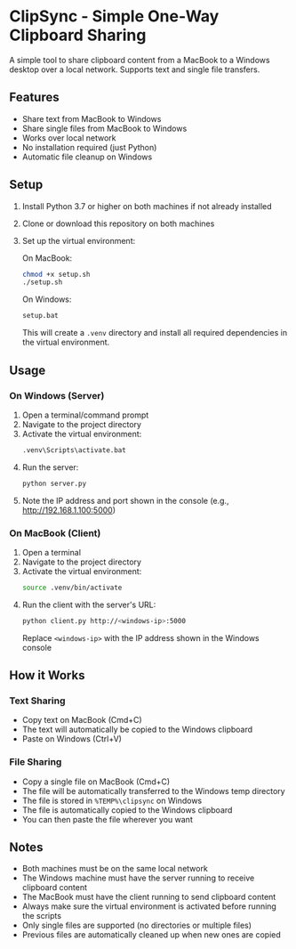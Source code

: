 # ClipSync - Simple One-Way Clipboard Sharing

A simple tool to share clipboard content from a MacBook to a Windows desktop over a local network. Supports text and single file transfers.

## Features
- Share text from MacBook to Windows
- Share single files from MacBook to Windows
- Works over local network
- No installation required (just Python)
- Automatic file cleanup on Windows

## Setup

1. Install Python 3.7 or higher on both machines if not already installed
2. Clone or download this repository on both machines
3. Set up the virtual environment:

   On MacBook:
   ```bash
   chmod +x setup.sh
   ./setup.sh
   ```

   On Windows:
   ```bash
   setup.bat
   ```

   This will create a `.venv` directory and install all required dependencies in the virtual environment.

## Usage

### On Windows (Server)
1. Open a terminal/command prompt
2. Navigate to the project directory
3. Activate the virtual environment:
   ```bash
   .venv\Scripts\activate.bat
   ```
4. Run the server:
   ```bash
   python server.py
   ```
5. Note the IP address and port shown in the console (e.g., http://192.168.1.100:5000)

### On MacBook (Client)
1. Open a terminal
2. Navigate to the project directory
3. Activate the virtual environment:
   ```bash
   source .venv/bin/activate
   ```
4. Run the client with the server's URL:
   ```bash
   python client.py http://<windows-ip>:5000
   ```
   Replace `<windows-ip>` with the IP address shown in the Windows console

## How it Works

### Text Sharing
- Copy text on MacBook (Cmd+C)
- The text will automatically be copied to the Windows clipboard
- Paste on Windows (Ctrl+V)

### File Sharing
- Copy a single file on MacBook (Cmd+C)
- The file will be automatically transferred to the Windows temp directory
- The file is stored in `%TEMP%\clipsync` on Windows
- The file is automatically copied to the Windows clipboard
- You can then paste the file wherever you want

## Notes
- Both machines must be on the same local network
- The Windows machine must have the server running to receive clipboard content
- The MacBook must have the client running to send clipboard content
- Always make sure the virtual environment is activated before running the scripts
- Only single files are supported (no directories or multiple files)
- Previous files are automatically cleaned up when new ones are copied 